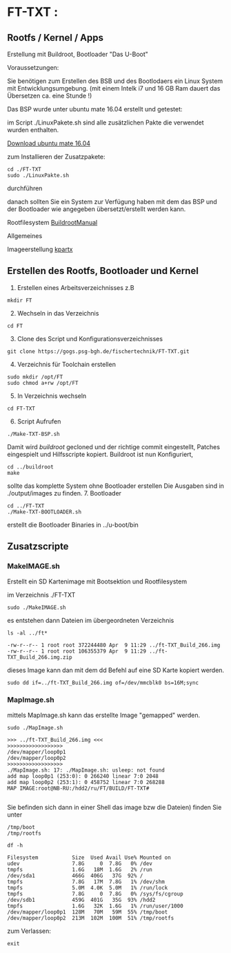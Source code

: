 
# FT-TXT : 

## Rootfs / Kernel / Apps

Erstellung mit Buildroot, Bootloader "Das U-Boot"

Voraussetzungen:

Sie benötigen zum Erstellen des BSB und des Bootlodaers ein Linux System mit Entwicklungsumgebung. (mit einem Intelk i7 und 16 GB Ram dauert das Übersetzen ca. eine Stunde !)

Das BSP wurde unter ubuntu mate 16.04 erstellt und getestet:

im Script ./LinuxPakete.sh sind alle zusätzlichen Pakte die verwendet wurden enthalten.

[Download ubuntu mate 16.04](http://cdimage.ubuntu.com/ubuntu-mate/releases/16.04.4/release/ubuntu-mate-16.04.4-desktop-amd64.iso) 

zum Installieren der Zusatzpakete:

 ```
 cd ./FT-TXT
 sudo ./LinuxPakte.sh
 ```
durchführen

danach sollten Sie ein System zur Verfügung haben mit dem das BSP und der Bootloader wie angegeben übersetzt/erstellt werden kann.

Rootfilesystem
[BuildrootManual](https://buildroot.org/downloads/manual/manual.pdf) 

Allgemeines

Imageerstellung
[kpartx](https://robert.penz.name/73/kpartx-a-tool-for-mounting-partitions-within-an-image-file/) 


## Erstellen des Rootfs, Bootloader und Kernel

1. Erstellen eines Arbeitsverzeichnisses
  z.B 
 ```
 mkdir FT
 ```	
2. Wechseln in das Verzeichnis
 ```
 cd FT
 ```
3. Clone des Script und Konfigurationsverzeichnisses
 ```
 git clone https://gogs.psg-bgh.de/fischertechnik/FT-TXT.git
 ```

4. Verzeichnis für Toolchain erstellen
 ```
 sudo mkdir /opt/FT
 sudo chmod a+rw /opt/FT
 ```
5. In Verzeichnis wechseln
 ```
 cd FT-TXT
 ```	
6. Script Aufrufen
 ```
 ./Make-TXT-BSP.sh
 ```
 Damit wird *buildroot* gecloned und der richtige commit eingestellt,
 Patches eingespielt und Hilfsscripte kopiert.
 Buildroot ist nun Konfiguriert,
 ```
 cd ../buildroot
 make
 ```
 sollte das komplette System ohne Bootloader erstellen 
 Die Ausgaben sind in 
 ./output/images
 zu finden.
7. Bootloader
 ```
 cd ../FT-TXT
 ./Make-TXT-BOOTLOADER.sh
 ```
 erstellt die Bootloader Binaries in 
 ../u-boot/bin

## Zusatzscripte

### MakeIMAGE.sh
Erstellt ein SD Kartenimage mit Bootsektion und Rootfilesystem

im Verzeichnis ./FT-TXT
```
sudo ./MakeIMAGE.sh 
```
es entstehen dann Dateien im übergeordneten Verzeichnis
```
ls -al ../ft*

-rw-r--r-- 1 root root 372244480 Apr  9 11:29 ../ft-TXT_Build_266.img
-rw-r--r-- 1 root root 106355379 Apr  9 11:29 ../ft-TXT_Build_266.img.zip

```
dieses Image kann dan mit dem dd Befehl auf eine SD Karte kopiert werden.
```
sudo dd if=../ft-TXT_Build_266.img of=/dev/mmcblk0 bs=16M;sync
```
### MapImage.sh

mittels MapImage.sh kann das erstellte Image "gemapped" werden.

```
sudo ./MapImage.sh

>>> ../ft-TXT_Build_266.img <<<
>>>>>>>>>>>>>>>>>>
/dev/mapper/loop0p1
/dev/mapper/loop0p2
>>>>>>>>>>>>>>>>>>
./MapImage.sh: 17: ./MapImage.sh: usleep: not found
add map loop0p1 (253:0): 0 266240 linear 7:0 2048
add map loop0p2 (253:1): 0 458752 linear 7:0 268288
MAP IMAGE:root@NB-RU:/hdd2/ru/FT/BUILD/FT-TXT# 


```
Sie befinden sich dann in einer Shell 
das image bzw die Dateien) finden Sie unter

```
/tmp/boot
/tmp/rootfs
```
```
df -h

Filesystem           Size  Used Avail Use% Mounted on
udev                 7.8G     0  7.8G   0% /dev
tmpfs                1.6G   18M  1.6G   2% /run
/dev/sda1            466G  406G   37G  92% /
tmpfs                7.8G   17M  7.8G   1% /dev/shm
tmpfs                5.0M  4.0K  5.0M   1% /run/lock
tmpfs                7.8G     0  7.8G   0% /sys/fs/cgroup
/dev/sdb1            459G  401G   35G  93% /hdd2
tmpfs                1.6G   32K  1.6G   1% /run/user/1000
/dev/mapper/loop0p1  128M   70M   59M  55% /tmp/boot
/dev/mapper/loop0p2  213M  102M  100M  51% /tmp/rootfs

```
zum Verlassen:
```
exit
```

